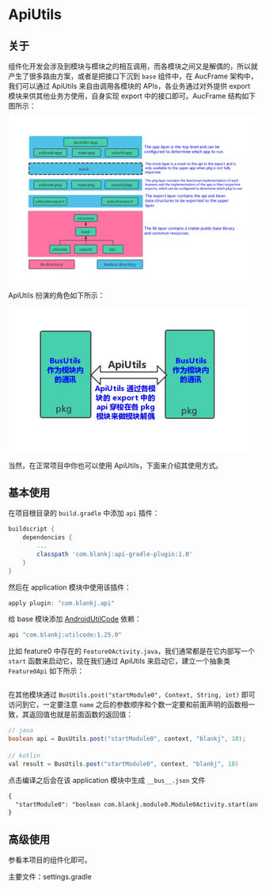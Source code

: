 # ApiUtils

## 关于

组件化开发会涉及到模块与模块之的相互调用，而各模块之间又是解偶的，所以就产生了很多路由方案，或者是把接口下沉到 `base` 组件中，在 AucFrame 架构中，我们可以通过 ApiUtils 来自由调用各模块的 APIs，各业务通过对外提供 export 模块来供其他业务方使用，自身实现 export 中的接口即可。AucFrame 结构如下图所示：

![AucFrame](https://raw.githubusercontent.com/Blankj/AndroidUtilCode/master/art/auc_frame.png)

ApiUtils 扮演的角色如下所示：

![ApiUtilsPlayer](https://raw.githubusercontent.com/Blankj/AndroidUtilCode/master/art/communication.png)

当然，在正常项目中你也可以使用 ApiUtils，下面来介绍其使用方式。


## 基本使用

在项目根目录的 `build.gradle` 中添加 `api` 插件：

```groovy
buildscript {
    dependencies {
        ...
        classpath 'com.blankj:api-gradle-plugin:1.0'
    }
}
```

然后在 application 模块中使用该插件：

```groovy
apply plugin: "com.blankj.api"
```

给 base 模块添加 [AndroidUtilCode](https://github.com/Blankj/AndroidUtilCode) 依赖：

```groovy
api "com.blankj:utilcode:1.25.0"
```

比如 feature0 中存在的 `Feature0Activity.java`，我们通常都是在它内部写一个 `start` 函数来启动它，现在我们通过 ApiUtils 来启动它，建立一个抽象类 `Feature0Api` 如下所示：

```java

```

在其他模块通过 `BusUtils.post("startModule0", Context, String, int)` 即可访问到它，一定要注意 `name` 之后的参数顺序和个数一定要和前面声明的函数相一致，其返回值也就是前面函数的返回值：

```java
// java
boolean api = BusUtils.post("startModule0", context, "blankj", 18);

// kotlin
val result = BusUtils.post("startModule0", context, "blankj", 18)
```

点击编译之后会在该 application 模块中生成 `__bus__.json` 文件

```txt
{
  "startModule0": "boolean com.blankj.module0.Module0Activity.start(android.content.Context,java.lang.String,int)"
}
```


## 高级使用

参看本项目的组件化即可。

主要文件：settings.gradle




[logo]: https://raw.githubusercontent.com/Blankj/AndroidUtilCode/master/art/logo_static_bus.png
[bus]: https://github.com/Blankj/AndroidUtilCode/utilcode/README-STATIC-BUS.md